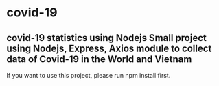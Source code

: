 # covid-19
covid-19 statistics using Nodejs
Small project using Nodejs, Express, Axios module to collect data of Covid-19 in the World and Vietnam
----
If you want to use this project, please run npm install first.
